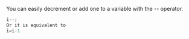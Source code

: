 You can easily decrement or add one to a variable with the -- operator.

```javascript
i--;
Or it is equivalent to 
i=i-1

```
